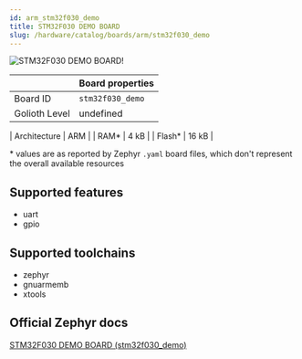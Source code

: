 ```yaml
---
id: arm_stm32f030_demo
title: STM32F030 DEMO BOARD
slug: /hardware/catalog/boards/arm/stm32f030_demo
---
```


[//]: # (This is an auto-generated file, do not edit! Changes to it will be lost upon re-generation)

![STM32F030 DEMO BOARD!](/img/boards/arm/stm32f030_demo.png "STM32F030 DEMO BOARD")

|                | Board properties     |
| -------------  | -------------------- |
| Board ID       | `stm32f030_demo` |
| Golioth Level  | undefined       |

| Architecture   | ARM |
| RAM*           | 4 kB |
| Flash*         | 16 kB |

\* values are as reported by Zephyr `.yaml` board files, which don't represent the overall available resources



## Supported features

* uart
* gpio

## Supported toolchains

* zephyr
* gnuarmemb
* xtools

## Official Zephyr docs

[STM32F030 DEMO BOARD (stm32f030_demo)](https://docs.zephyrproject.org/latest/boards/arm/stm32f030_demo/doc/index.html)
